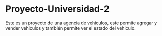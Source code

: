 # Proyecto-Universidad-2
Este es un proyecto de una agencia de vehiculos, este permite agregar y vender vehiculos y también permite ver el estado del vehiculo.
